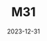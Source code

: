 ---
title: M31
date: 2023-12-31
image: "1704092263899_gimp.jpg"
palette: R/G/B
gear:
- ref: azgti
- ref: gt71
- ref: asi662
  settings:
    exposure: 60s
    gain: 252
    binning: 1x
    frames:
      units: ""
      lights: 240
      darks: 20
      lights: 0
      bias: 50
- ref: lextreme
---